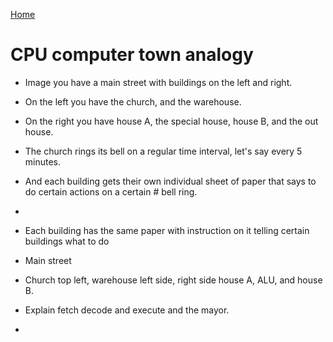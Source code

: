 [Home](../README.md#low-level-programming)

# CPU computer town analogy
- Image you have a main street with buildings on the left and right.
- On the left you have the church, and the warehouse.
- On the right you have house A, the special house, house B, and the out house.

- The church rings its bell on a regular time interval, let's say every 5 minutes.
- And each building gets their own individual sheet of paper that says to do certain actions on a certain # bell ring.

- 

- Each building has the same paper with instruction on it telling certain buildings what to do 

- Main street
- Church top left, warehouse left side, right side house A, ALU, and house B.

- Explain fetch decode and execute and the mayor.

- 